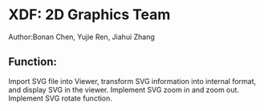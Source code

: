 XDF: 2D Graphics Team
==========

Author:Bonan Chen, Yujie Ren, Jiahui Zhang

Function: 
----------
Import SVG file into Viewer, transform SVG information into internal format, and display SVG in the viewer. Implement SVG zoom in and zoom out. Implement SVG rotate function.

